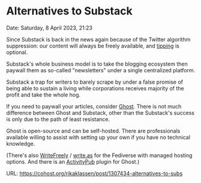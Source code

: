 # Alternatives to Substack

Date: Saturday, 8 April 2023, 21:23

Since Substack is back in the news again because of the Twitter algorithm suppression: our content will always be freely available, and [tipping](https://paypal.me/bglamours) is optional.

Substack's whole business model is to take the blogging ecosystem then paywall them as so-called "newsletters" under a single centralized platform.

Substack a trap for writers to barely scrape by under a false promise of being able to sustain a living while corporations receives majority of the profit and take the whole hog.

If you need to paywall your articles, consider [Ghost](https://ghost.org). There is not much difference between Ghost and Substack, other than the Substack's success is only due to the path of least resistance.

Ghost is open-source and can be self-hosted. There are professionals available willing to assist with setting up your own if you have no technical knowledge.

(There's also [WriteFreely](https://writefreely.org/) / [write.as](https://write.as/writefreely) for the Fediverse with managed hosting options. And there is an [ActivityPub](https://codeberg.org/quigs/ghostcms-activitypub) plugin for Ghost.)

URL: https://cohost.org/rikaklassen/post/1307434-alternatives-to-subs
